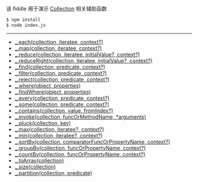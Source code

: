 该 fiddle 用于演示 [Collection](http://underscorejs.org/#collections) 相关辅助函数

```sh
$ npm install
$ node index.js
```

---

- [_.each(collection, iteratee, context?)](http://underscorejs.org/#each)
- [_.map(collection, iteratee, context?)](http://underscorejs.org/#map)
- [_.reduce(collection, iteratee, initialValue?, context?)](http://underscorejs.org/#reduce)
- [_.reduceRight(collection, iteratee, initialValue?, context?)](http://underscorejs.org/#reduceRight)
- [_.find(collection, predicate, context?)](http://underscorejs.org/#find)
- [_.filter(collection, predicate, context?)](http://underscorejs.org/#filter)
- [_.reject(collection, predicate, context?)](http://underscorejs.org/#reject)
- [_.where(object, properties)](http://underscorejs.org/#where)
- [_.findWhere(object, properties)](http://underscorejs.org/#findWhere)
- [_.every(collection, predicate, context?)](http://underscorejs.org/#every)
- [_.some(collection, predicate, context?)](http://underscorejs.org/#some)
- [_.contains(collection, value, fromIndex?)](http://underscorejs.org/#contains)
- [_.invoke(collection, funcOrMethodName, *arguments)](http://underscorejs.org/#invoke)
- [_.pluck(collection, key)](http://underscorejs.org/#pluck)
- [_.max(collection, iteratee?, context?)](http://underscorejs.org/#max)
- [_.min(collection, iteratee?, context?)](http://underscorejs.org/#min)
- [_.sortBy(collection, comparatorFuncOrPropertyName, context?)](http://underscorejs.org/#sortBy)
- [_.groupBy(collection, funcOrPropertyName, context?)](http://underscorejs.org/#groupBy)
- [_.countBy(collection, funcOrPropertyName, context?)](http://underscorejs.org/#countBy)
- [_.toArray(collection)](http://underscorejs.org/#toArray)
- [_.size(collection)](http://underscorejs.org/#size)
- [_.partition(collection, predicate)](http://underscorejs.org/#partition)
